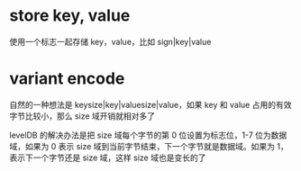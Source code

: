 # store key, value

使用一个标志一起存储 key，value，比如 sign|key|value

# variant encode

自然的一种想法是 keysize|key|valuesize|value，如果 key 和 value 占用的有效字节比较小，那么 size 域开销就相对多了


levelDB 的解决办法是把 size 域每个字节的第 0 位设置为标志位，1-7 位为数据域，如果为 0 表示 size 域到当前字节结束，下一个字节就是数据域。如果为 1，表示下一个字节还是 size 域，这样 size 域也是变长的了